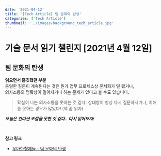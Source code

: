 ```yaml
---
date: '2021-04-12'
title: '[Tech Article] 팀 문화의 탄생'
categories: ['Tech Article']
thumbnail: '../images/background_tech_article.jpg'
---
```


# 기술 문서 읽기 챌린지 [2021년 4월 12일]

## **팀 문화의 탄생**

**읽으면서 흠칫했던 부분**  
동일한 질문이 계속된다는 것은 뭔가 업무 프로세스상 문서화가 덜 됐거나,  
의사소통의 명확성이 떨어지거나 하는 문제가 있다고 볼 수도 있습니다.

> 확실히 나는 의사소통을 못하는 것 같다. 상대방이 항상 다시 질문하시거나, 이해를 못하는 경우가 많았다! (책 좀 읽자)

**_오늘은 컨디션 조절을 못한 것 같다.. 다시 읽어보자!_**

<br/>

**참고 링크**

-   [우아한형제들 - 팀 문화의 탄생](https://woowabros.github.io/experience/2020/05/13/birth-of-team-culture.html)

